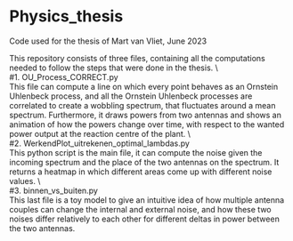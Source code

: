 # Physics_thesis
Code used for the thesis of Mart van Vliet, June 2023

This repository consists of three files, containing all the computations needed to follow the steps that were done in the thesis. \ \
#1. OU_Process_CORRECT.py \
This file can compute a line on which every point behaves as an Ornstein Uhlenbeck process, and all the Ornstein Uhlenbeck processes are correlated to create a wobbling spectrum, that fluctuates around a mean spectrum. Furthermore, it draws powers from two antennas and shows an animation of how the powers change over time, with respect to the wanted power output at the reaction centre of the plant. \ \
#2. WerkendPlot_uitrekenen_optimal_lambdas.py \
This python script is the main file, it can compute the noise given the incoming spectrum and the place of the two antennas on the spectrum. It returns a heatmap in which different areas come up with different noise values. \ \
#3. binnen_vs_buiten.py \
This last file is a toy model to give an intuitive idea of how multiple antenna couples can change the internal and external noise, and how these two noises differ relatively to each other for different deltas in power between the two antennas.
